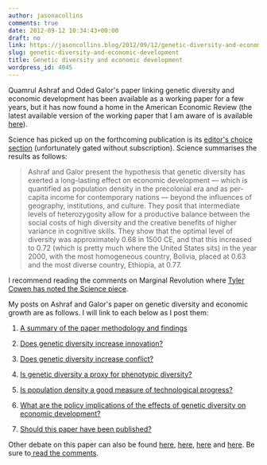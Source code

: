 ```yaml
---
author: jasonacollins
comments: true
date: 2012-09-12 10:34:43+00:00
draft: no
link: https://jasoncollins.blog/2012/09/12/genetic-diversity-and-economic-development/
slug: genetic-diversity-and-economic-development
title: Genetic diversity and economic development
wordpress_id: 4045
---
```


Quamrul Ashraf and Oded Galor's paper linking genetic diversity and economic development has been available as a working paper for a few years, but it has now found a home in the American Economic Review (the latest available version of the working paper that I am aware of is available [here](http://ideas.repec.org/p/iza/izadps/dp6330.html)).

Science has picked up on the forthcoming publication is its [editor's choice section](http://www.sciencemag.org/content/337/6099/twil.full) (unfortunately gated without subscription). Science summarises the results as follows:


<blockquote>Ashraf and Galor present the hypothesis that genetic diversity has exerted a long-lasting effect on economic development — which is quantified as population density in the precolonial era and as per-capita income for contemporary nations — beyond the influences of geography, institutions, and culture. They posit that intermediate levels of heterozygosity allow for a productive balance between the social costs of high diversity and the creative benefits of higher variance in cognitive skills. They show that the optimal level of diversity was approximately 0.68 in 1500 CE, and that this increased to 0.72 (which is pretty much where the United States sits) in the year 2000, with the most homogeneous country, Bolivia, placed at 0.63 and the most diverse country, Ethiopia, at 0.77.</blockquote>


I recommend reading the comments on Marginal Revolution where [Tyler Cowen has noted the Science piece](http://marginalrevolution.com/marginalrevolution/2012/09/the-new-oded-galor-and-quamrul-ashraf-paper.html).

My posts on Ashraf and Galor's paper on genetic diversity and economic growth are as follows. I will link to each below as I post them:



	
  1. [A summary of the paper methodology and findings](https://jasoncollins.blog/2013/02/the-out-of-africa-hypothesis-human-genetic-diversity-and-comparative-economic-development/)

	
  2. [Does genetic diversity increase innovation?](https://jasoncollins.blog/2013/02/does-genetic-diversity-increase-innovation/)

	
  3. [Does genetic diversity increase conflict?](https://jasoncollins.blog/2013/02/does-genetic-diversity-increase-conflict/)

	
  4. [Is genetic diversity a proxy for phenotypic diversity?](https://jasoncollins.blog/2013/03/is-genetic-diversity-a-proxy-for-phenotypic-diversity/)

	
  5. [Is population density a good measure of technological progress?](https://jasoncollins.blog/2013/03/using-the-malthusian-model-to-measure-technology/)

	
  6. [What are the policy implications of the effects of genetic diversity on economic development?](https://jasoncollins.blog/2012/09/12/genetic-diversity-and-economic-development/)

	
  7. [Should this paper have been published?](https://jasoncollins.blog/2013/02/publishing-on-genetic-diversity-and-economic-growth/)


Other debate on this paper can also be found [here](https://jasoncollins.blog/2012/10/harvard-academics-on-genetic-diversity-and-economic-development/), [here](https://jasoncollins.blog/2012/10/genetic-diversity-and-economic-development-ashraf-and-galor-respond/), [here](https://jasoncollins.blog/2013/01/is-poverty-in-our-genes/) and [here](https://jasoncollins.blog/2013/01/is-poverty-in-our-genes-from-the-comments/). Be sure to[ read the comments](https://jasoncollins.blog/2012/10/harvard-academics-on-genetic-diversity-and-economic-development/#comments).
